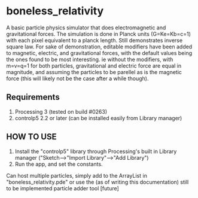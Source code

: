 # boneless_relativity

A basic particle physics simulator that does electromagnetic and gravitational forces. The simulation is done in Planck units (G=Ke=Kb=c=1) with each pixel equivalent to a planck length. Still demonstrates inverse square law. For sake of demonstration, editable modifiers have been added to magnetic, electric, and gravitational forces, with the default values being the ones found to be most interesting.
ie without the modifiers, with m=v=q=1 for both particles, gravitational and electric force are equal in magnitude, and assuming the particles to be parellel as is the magnetic force (this will likely not be the case after a while though).
## Requirements

1. Processing 3 (tested on build #0263)
2. controlp5 2.2 or later (can be installed easily from Library manager)
## HOW TO USE

1. Install the "controlp5" library through Processing's built in Library manager ("Sketch-->"Import Library"-->"Add Library")
2. Run the app, and set the constants.


Can host multiple particles, simply add to the ArrayList in "boneless_relativity.pde" or use the (as of writing this documentation) still to be implemented particle adder tool [future]
